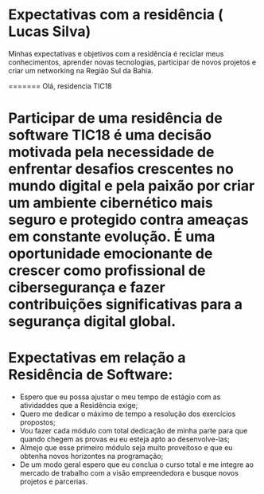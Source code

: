 
# Expectativas com a residência ( Lucas Silva)

<p>Minhas expectativas e objetivos com a residência é reciclar meus conhecimentos, 
  aprender novas  tecnologias, participar de novos projetos e criar um networking na Região Sul da Bahia.</p>


=======
Olá, residencia TIC18

Participar de uma residência de software TIC18 é uma decisão motivada pela necessidade de enfrentar desafios crescentes no 
mundo digital e pela paixão por criar um ambiente cibernético mais seguro e protegido contra ameaças em constante evolução. 
É uma oportunidade emocionante de crescer como profissional de cibersegurança e fazer contribuições significativas para a 
segurança digital global.
=======
# Expectativas em relação a Residência de Software:

* Espero que eu possa ajustar o meu tempo de estágio com as atividaddes que a Residência exige;
* Quero me dedicar o máximo de tempo a resolução dos exercícios propostos;
* Vou fazer cada módulo com total dedicação de minha parte para que quando chegem as provas eu eu esteja apto ao desenvolve-las;
* Almejo que esse primeiro módulo seja muito proveitoso e que eu obtenha novos horizontes na programação;
* De um modo geral espero que eu conclua o curso total e me integre ao mercado de trabalho com a visão empreendedora e busque novos projetos e parcerias.

